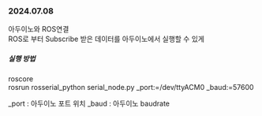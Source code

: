 <h3> 2024.07.08</h3>
아두이노와 ROS연결<br>
ROS로 부터 Subscribe 받은 데이터를 아두이노에서 실행할 수 있게


<h5>실행 방법</h5>

roscore<br>
rosrun rosserial_python serial_node.py _port:=/dev/ttyACM0 _baud:=57600

_port : 아두이노 포트 위치
_baud : 아두이노 baudrate
